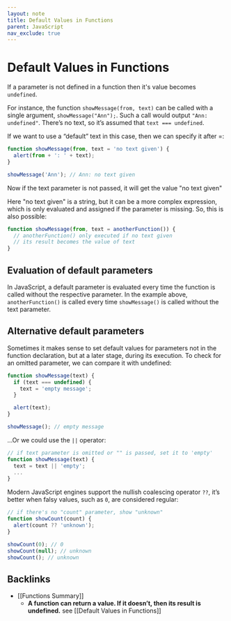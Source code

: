 ```yaml
---
layout: note
title: Default Values in Functions
parent: JavaScript
nav_exclude: true
---
```


# Default Values in Functions

If a parameter is not defined in a function then it's value becomes `undefined`.

For instance, the function `showMessage(from, text)` can be called with a single argument, `showMessage("Ann");`. Such a call would output `"Ann: undefined"`. There’s no text, so it’s assumed that `text === undefined`.

If we want to use a “default” text in this case, then we can specify it after =:

```javascript
function showMessage(from, text = 'no text given') {
  alert(from + ': ' + text);
}

showMessage('Ann'); // Ann: no text given
```

Now if the text parameter is not passed, it will get the value "no text given"

Here "no text given" is a string, but it can be a more complex expression, which is only evaluated and assigned if the parameter is missing. So, this is also possible:

```javascript
function showMessage(from, text = anotherFunction()) {
  // anotherFunction() only executed if no text given
  // its result becomes the value of text
}
```

## Evaluation of default parameters

In JavaScript, a default parameter is evaluated every time the function is called without the respective parameter. In the example above, `anotherFunction()` is called every time `showMessage()` is called without the text parameter.

## Alternative default parameters

Sometimes it makes sense to set default values for parameters not in the function declaration, but at a later stage, during its execution. To check for an omitted parameter, we can compare it with undefined:

```javascript
function showMessage(text) {
  if (text === undefined) {
    text = 'empty message';
  }

  alert(text);
}

showMessage(); // empty message
```

…Or we could use the `||` operator:

```javascript
// if text parameter is omitted or "" is passed, set it to 'empty'
function showMessage(text) {
  text = text || 'empty';
  ...
}
```

Modern JavaScript engines support the nullish coalescing operator `??`, it’s better when falsy values, such as `0`, are considered regular:

```javascript
// if there's no "count" parameter, show "unknown"
function showCount(count) {
  alert(count ?? 'unknown');
}

showCount(0); // 0
showCount(null); // unknown
showCount(); // unknown
```
## Backlinks
* [[Functions Summary]]
	* **A function can return a value. If it doesn’t, then its result is undefined.** see [[Default Values in Functions]]

